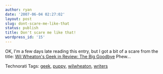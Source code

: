 ```yaml
---
author: ryan
date: '2007-06-04 02:27:02'
layout: post
slug: dont-scare-me-like-that
status: publish
title: Don't scare me like that!
wordpress_id: '15'
---
```


OK, I'm a few days late reading this entry, but I got a bit of a scare
from the title: [Wil Wheaton's Geek in Review: The Big
Goodbye](http://suicidegirls.com/news/geek/21459/) Phew...

Technorati Tags: [geek](http://www.technorati.com/tag/geek),
[puppy](http://www.technorati.com/tag/puppy),
[wilwheaton](http://www.technorati.com/tag/wilwheaton),
[writers](http://www.technorati.com/tag/writers)
